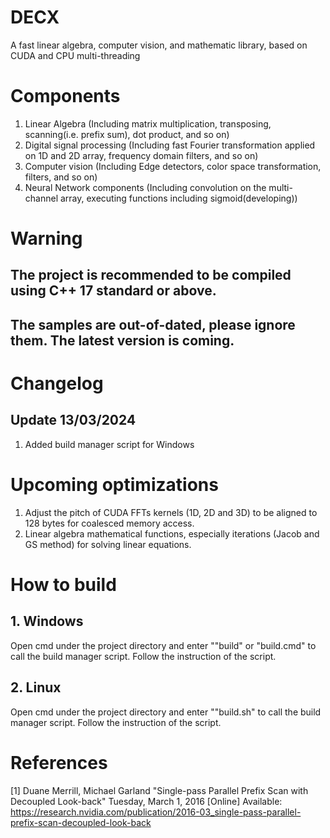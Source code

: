 # DECX
A fast linear algebra, computer vision, and mathematic library, based on CUDA and CPU multi-threading

# Components
1. Linear Algebra (Including matrix multiplication, transposing, scanning(i.e. prefix sum), dot product, and so on)
2. Digital signal processing (Including fast Fourier transformation applied on 1D and 2D array, frequency domain filters, and so on)
3. Computer vision (Including Edge detectors, color space transformation, filters, and so on)
4. Neural Network components (Including convolution on the multi-channel array, executing functions including sigmoid(developing))

# Warning
## The project is recommended to be compiled using C++ 17 standard or above.
## The samples are out-of-dated, please ignore them. The latest version is coming.

# Changelog
## Update 13/03/2024
1. Added build manager script for Windows

# Upcoming optimizations
1. Adjust the pitch of CUDA FFTs kernels (1D, 2D and 3D) to be aligned to 128 bytes for coalesced memory access.
2. Linear algebra mathematical functions, especially iterations (Jacob and GS method) for solving linear equations.


# How to build
## 1. Windows
   Open cmd under the project directory and enter ""build" or "build.cmd" to call the build manager script. Follow the instruction
   of the script.
## 2. Linux
   Open cmd under the project directory and enter ""build.sh" to call the build manager script. Follow the instruction
   of the script.

# References
[1] Duane Merrill, Michael Garland "Single-pass Parallel Prefix Scan with Decoupled Look-back" Tuesday, March 1, 2016
   [Online] Available: https://research.nvidia.com/publication/2016-03_single-pass-parallel-prefix-scan-decoupled-look-back
